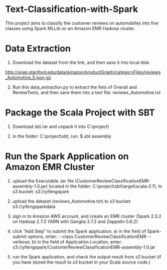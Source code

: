 # Text-Classification-with-Spark
This project aims to classify the customer reviews on automobiles into five classes using Spark MLLib on an Amazon EMR Hadoop cluster.

# Data Extraction

1. Download the dataset from the link, and then save it into local disk.

http://snap.stanford.edu/data/amazon/productGraph/categoryFiles/reviews_Automotive_5.json.gz

2. Run this data_extraction.py to extract the fiels of Overall and ReviewTexts, and then save them into  a text file: reviews_Automotive.txt

# Package the Scala Project with SBT

1. Download sbt.rar and unpack it into C:\project\

2. In the folder: C:\project\sbt\, run: $ sbt assembly

# Run the Spark Application on Amazon EMR Cluster

1. upload the Executable Jar file (CustomerReviewClassificationEMR-assembly-1.0.jar) located in the folder: C:\project\sbt\target\scala-2.11, to s3 bucket: s3://yifengspark

2. upload the dataset (reviews_Automotive.txt) to s3 bucket: s3://yifengsparkdata

3. sign in to Amazon AWS account, and create an EMR cluster (Spark 2.0.2 on Hadoop 2.7.3 YARN with Ganglia 3.7.2 and Zeppelin 0.6.2)

4. click "Add Step" to submit the Spark application: a) in the field of Spark-submit options, enter: --class CustomerReviewClassificationEMR --verbose; b) in the field of Application Location, enter: s3://yifengspark/CustomerReviewClassificationEMR-assembly-1.0.jar

5. run the Spark application, and check the output result from s3 bucket (if you have stored the result to s3 bucket in your Scala source code.)

